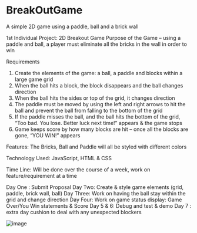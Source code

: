 # BreakOutGame
A simple 2D game using a paddle, ball and a brick wall

1st Individual Project:  2D Breakout Game
Purpose of the Game – using a paddle and ball, a player must eliminate all the bricks in the wall in order to win

Requirements 
1)	Create the elements of the game: a ball, a paddle and blocks within a large game grid
2)	When the ball hits a block, the block disappears and the ball changes direction
3)	When the ball hits the sides or top of the grid, it changes direction
4)	The paddle must be moved by using the left and right arrows to hit the ball and prevent the ball from falling to 	 the bottom of the grid
5)	If the paddle misses the ball, and the ball hits the bottom of the grid, “Too bad. You lose. Better luck next 		time!” appears & the game stops
6)	Game keeps score by how many blocks are hit – once all the blocks are gone, “YOU WIN!” appears

Features: The Bricks, Ball and Paddle will all be styled with different colors

Technology Used: 
	JavaScript, HTML & CSS

Time Line: Will be done over the course of a week, work on feature/requirement at a time

Day One : Submit Proposal
Day Two: Create & style game elements (grid, paddle, brick wall, ball)
Day Three: Work on having the ball stay within the grid and change direction
Day Four: Work on game status display: Game Over/You Win statements & Score
Day 5 & 6: Debug and test & demo
Day 7 : extra day cushion to deal with any unexpected blockers





![image](https://user-images.githubusercontent.com/58836414/161184359-0a40b680-ccd0-4741-8c83-3b2f1d9514be.png)
